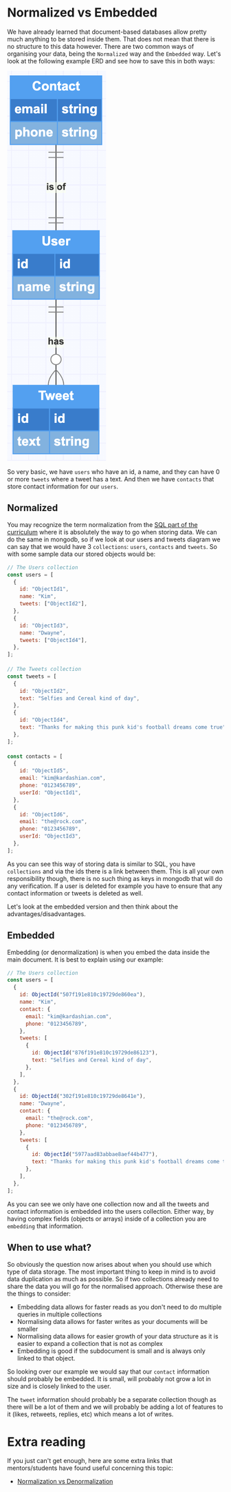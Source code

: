 # Normalized vs Embedded

We have already learned that document-based databases allow pretty much anything to be stored inside them. That does not mean that there is no structure to this data however. There are two common ways of organising your data, being the `Normalized` way and the `Embedded` way. Let's look at the following example ERD and see how to save this in both ways:

![Tweet ERD](./assets/simple-tweet-erd.png)

So very basic, we have `users` who have an id, a name, and they can have 0 or more `tweets` where a tweet has a text. And then we have `contacts` that store contact information for our `users`.

## Normalized

You may recognize the term normalization from the [SQL part of the curriculum](../../sql/normalization.md) where it is absolutely the way to go when storing data. We can do the same in mongodb, so if we look at our users and tweets diagram we can say that we would have 3 `collections`: `users`, `contacts` and `tweets`. So with some sample data our stored objects would be:

```js
// The Users collection
const users = [
  {
    id: "ObjectId1",
    name: "Kim",
    tweets: ["ObjectId2"],
  },
  {
    id: "ObjectId3",
    name: "Dwayne",
    tweets: ["ObjectId4"],
  },
];

// The Tweets collection
const tweets = [
  {
    id: "ObjectId2",
    text: "Selfies and Cereal kind of day",
  },
  {
    id: "ObjectId4",
    text: "Thanks for making this punk kid's football dreams come true",
  },
];

const contacts = [
  {
    id: "ObjectId5",
    email: "kim@kardashian.com",
    phone: "0123456789",
    userId: "ObjectId1",
  },
  {
    id: "ObjectId6",
    email: "the@rock.com",
    phone: "0123456789",
    userId: "ObjectId3",
  },
];
```

As you can see this way of storing data is similar to SQL, you have `collections` and via the ids there is a link between them. This is all your own responsibility though, there is no such thing as keys in mongodb that will do any verification. If a user is deleted for example you have to ensure that any contact information or tweets is deleted as well.

Let's look at the embedded version and then think about the advantages/disadvantages.

## Embedded

Embedding (or denormalization) is when you embed the data inside the main document. It is best to explain using our example:

```js
// The Users collection
const users = [
  {
    id: ObjectId("507f191e810c19729de860ea"),
    name: "Kim",
    contact: {
      email: "kim@kardashian.com",
      phone: "0123456789",
    },
    tweets: [
      {
        id: ObjectId("876f191e810c19729de86123"),
        text: "Selfies and Cereal kind of day",
      },
    ],
  },
  {
    id: ObjectId("302f191e810c19729de8641e"),
    name: "Dwayne",
    contact: {
      email: "the@rock.com",
      phone: "0123456789",
    },
    tweets: [
      {
        id: ObjectId("5977aad83abbae8aef44b477"),
        text: "Thanks for making this punk kid's football dreams come true",
      },
    ],
  },
];
```

As you can see we only have one collection now and all the tweets and contact information is embedded into the users collection. Either way, by having complex fields (objects or arrays) inside of a collection you are `embedding` that information.

## When to use what?

So obviously the question now arises about when you should use which type of data storage. The most important thing to keep in mind is to avoid data duplication as much as possible. So if two collections already need to share the data you will go for the normalised approach. Otherwise these are the things to consider:

- Embedding data allows for faster reads as you don't need to do multiple queries in multiple collections
- Normalising data allows for faster writes as your documents will be smaller
- Normalising data allows for easier growth of your data structure as it is easier to expand a collection that is not as complex
- Embedding is good if the subdocument is small and is always only linked to that object.

So looking over our example we would say that our `contact` information should probably be embedded. It is small, will probably not grow a lot in size and is closely linked to the user.

The `tweet` information should probably be a separate collection though as there will be a lot of them and we will probably be adding a lot of features to it (likes, retweets, replies, etc) which means a lot of writes.

# Extra reading

If you just can't get enough, here are some extra links that mentors/students have found useful concerning this topic:

- [Normalization vs Denormalization](https://dev.to/damcosset/mongodb-normalization-vs-denormalization#:~:text=What%20is%20normalization%3F,multiple%20documents%20will%20reference%20it.)